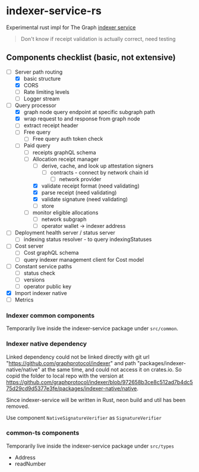 # indexer-service-rs

Experimental rust impl for The Graph [indexer service](https://github.com/graphprotocol/indexer/tree/main/packages/indexer-service)

> Don't know if receipt validation is actually correct, need testing

## Components checklist (basic, not extensive)

- [ ] Server path routing
  - [x] basic structure
  - [x] CORS
  - [ ] Rate limiting levels
  - [ ] Logger stream
- [ ] Query processor
  - [x] graph node query endpoint at specific subgraph path
  - [x] wrap request to and response from graph node
  - [ ] extract receipt header
  - [ ] Free query
    - [ ] Free query auth token check
  - [ ] Paid query
    - [ ] receipts graphQL schema
    - [ ] Allocation receipt manager
      - [ ] derive, cache, and look up attestation signers
        - [ ] contracts - connect by network chain id
          - [ ] network provider
      - [x] validate receipt format (need validating)
      - [x] parse receipt (need validating)
      - [x] validate signature (need validating)
      - [ ] store
    - [ ] monitor eligible allocations
      - [ ] network subgraph
      - [ ] operator wallet -> indexer address
- [ ] Deployment health server / status server
  - [ ] indexing status resolver - to query indexingStatuses
- [ ] Cost server
  - [ ] Cost graphQL schema
  - [ ] query indexer management client for Cost model
- [ ] Constant service paths
  - [ ] status check
  - [ ] versions
  - [ ] operator public key
- [x] Import indexer native
- [ ] Metrics

### Indexer common components

Temporarily live inside the indexer-service package under `src/common`.


### Indexer native dependency

Linked dependency could not be linked directly with git url "https://github.com/graphprotocol/indexer" and path "packages/indexer-native/native" at the same time, and could not access it on crates.io. So copid the folder to local repo with the version at https://github.com/graphprotocol/indexer/blob/972658b3ce8c512ad7b4dc575d29cd9d5377e3fe/packages/indexer-native/native.

Since indexer-service will be written in Rust, neon build and util has been removed. 

Use component `NativeSignatureVerifier` as `SignatureVerifier`

### common-ts components

Temporarily live inside the indexer-service package under `src/types`

- Address
- readNumber
